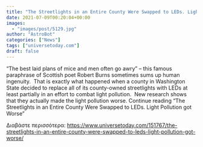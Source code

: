 ```yaml
---
title: "The Streetlights in an Entire County Were Swapped to LEDs. Light Pollution got Worse"
date: 2021-07-09T00:20:04+00:00
images:
  - "images/post/5129.jpg"
author: "AstroBot"
categories: ["News"]
tags: ["universetoday.com"]
draft: false
---
```


“The best laid plans of mice and men often go awry” – this famous paraphrase of Scottish poet Robert Burns sometimes sums up human ingenuity.  That is exactly what happened when a county in Washington State decided to replace all of its county-owned streetlights with LEDs at least partially in an effort to combat light pollution.  New research shows that they actually made the light pollution worse. Continue reading “The Streetlights in an Entire County Were Swapped to LEDs. Light Pollution got Worse” 

Διαβάστε περισσότερα: https://www.universetoday.com/151767/the-streetlights-in-an-entire-county-were-swapped-to-leds-light-pollution-got-worse/
